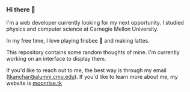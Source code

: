 ### Hi there 👋

I'm a web developer currently looking for my next opportunity. I studied physics and computer science at Carnegie Mellon University. 

In my free time, I love playing frisbee 🥏 and making lattes.

This repository contains some random thoughts of mine. I'm currently working on an interface to display them.

If you'd like to reach out to me, the best way is through my email (tkanchar@alumni.cmu.edu). If you'd like to learn more about me, my website is [moonrise.tk](https://moonrise.tk)


<!--
**moonrise-tk/moonrise-tk** is a ✨ _special_ ✨ repository because its `README.md` (this file) appears on your GitHub profile.

Here are some ideas to get you started:

- 🔭 I’m currently working on ...
- 🌱 I’m currently learning ...
- 👯 I’m looking to collaborate on ...
- 🤔 I’m looking for help with ...
- 💬 Ask me about ...
- 📫 How to reach me: ...
- 😄 Pronouns: ...
- ⚡ Fun fact: ...
-->
